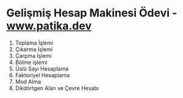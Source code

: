 # Gelişmiş Hesap Makinesi Ödevi - www.patika.dev

1. Toplama İşlemi
2. Çıkarma İşlemi
3. Çarpma İşlemi
4. Bölme işlemi
5. Üslü Sayı Hesaplama
6. Faktoriyel Hesaplama
7. Mod Alma
8. Dikdörtgen Alan ve Çevre Hesabı